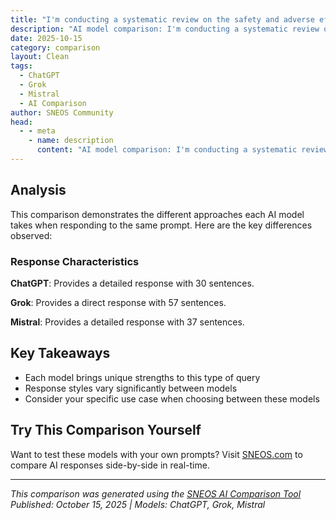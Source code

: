 ```yaml
---
title: "I'm conducting a systematic review on the safety and adverse effects of a new medication. Help me: 1) Understand that adverse effects are often underreported in trials"
description: "AI model comparison: I'm conducting a systematic review on the safety and adverse effects of a new medication. Help me: 1..."
date: 2025-10-15
category: comparison
layout: Clean
tags:
  - ChatGPT
  - Grok
  - Mistral
  - AI Comparison
author: SNEOS Community
head:
  - - meta
    - name: description
      content: "AI model comparison: I'm conducting a systematic review on the safety and adverse effects of a new medication. Help me: 1) Understand that ad..."
---
```


<ChatComparison
  title="I'm conducting a systematic review on the safety and adverse effects of a new medication. Help me: 1) Understand that adverse effects are often underreported in trials"
  prompt="I'm conducting a systematic review on the safety and adverse effects of a new medication. Help me: 1) Understand that adverse effects are often underreported in trials"
  :responses='{"ChatGPT": "Certainly! Understanding the underreporting of adverse effects in clinical trials is crucial when conducting a systematic review on medication safety. Here are some key points to consider:\n\n### 1. **Definition of Adverse Effects**\nAdverse effects (AEs) are any undesirable or harmful outcomes that occur as a result of taking a medication. This includes side effects, toxicities, and complications.\n\n### 2. **Reasons for Underreporting**\n- **Publication Bias**: Studies with positive outcomes or negative results regarding adverse effects may be more likely to be published than those with neutral or negative outcomes. This can lead to an inflated perception of safety.\n- **Selective Reporting**: Researchers may choose to report only certain adverse effects that are more relevant or align with their hypotheses, while omitting less serious or unexpected AEs.\n- **Lack of Monitoring**: Some trials may not have rigorous monitoring for adverse effects, especially if the trial was not designed with such outcomes as primary objectives.\n- **Variation in Adverse Effect Definitions**: Different studies may use varying criteria for what constitutes an adverse effect, leading to inconsistencies in reporting.\n- **Reporting Standards**: Not all clinical trials adhere to the same reporting standards or guidelines, which can lead to discrepancies in how adverse events are documented and reported.\n\n### 3. **Impact of Underreporting**\n- **Risk Assessment**: Underreported AEs can lead to an underestimation of the risks associated with a new medication, impacting clinical decision-making and patient safety.\n- **Reputation of the Drug**: If adverse effects are minimized in publications or clinical data, it can falsely enhance the perceived safety and efficacy profile of the medication.\n- **Regulatory Decisions**: Regulatory agencies rely on clinical trial data when approving medications. Underreporting can affect their evaluations and the eventual guidelines for prescribing.\n\n### 4. **Strategies to Mitigate Underreporting**\n- **Comprehensive Adverse Event Monitoring**: Encourage the use of standardized reporting criteria (e.g., Common Terminology Criteria for Adverse Events - CTCAE).\n- **Long-Term Follow-up Studies**: Post-marketing surveillance and long-term observational studies can help identify AEs that may not be evident in shorter trials.\n- **Use of Independent Data Monitoring Committees (IDMC)**: IDMCs can review safety data independently, ensuring unbiased assessments of adverse effects during trials.\n- **Encouragement of Full Disclosure**: Journals and regulatory bodies should promote transparency in reporting both positive and negative findings.\n\n### 5. **Implications for Your Systematic Review**\nWhen reviewing the literature, be aware of the potential for underreported AEs:\n- Include a critical appraisal of the methodology used in trials, especially regarding AE reporting.\n- Consider the funding sources and potential conflicts of interest that may affect reporting practices.\n- Encourage the inclusion of unpublished data or trial registries, which can provide a fuller picture of adverse effects.\n- Analyze data not just for efficacy but also for the context and completeness of safety reporting.\n\nBy recognizing these factors, you can better interpret the available evidence regarding the safety of the new medication and make more informed conclusions in your systematic review.", "Grok": "### Understanding Underreporting of Adverse Effects in Clinical Trials\n\nAdverse effects (also called adverse events or AEs) in clinical trials are indeed often underreported, which can skew perceptions of a medication\u0027s safety profile during systematic reviews. This is a well-documented issue in medical research, supported by evidence from meta-analyses and regulatory critiques. Below, I\u0027ll explain the key reasons, implications, and how to address it in your review, drawing on established literature.\n\n#### Why Adverse Effects Are Underreported\n1. **Study Design and Detection Bias**:\n   - Trials prioritize efficacy endpoints over safety, so AEs may not be systematically monitored. For example, passive surveillance (e.g., self-reported symptoms) misses subtle or mild events, while active monitoring (e.g., checklists) captures more but is resource-intensive and rare in early-phase trials.\n   - Evidence: A 2016 Cochrane review (Ioannidis et al.) analyzed over 100 trials and found that only 50-60% of AEs were reported in primary publications, with underreporting highest for mild or non-serious events. Regulatory bodies like the FDA note that post-marketing surveillance reveals 10-20 times more AEs than trials.\n\n2. **Reporting and Publication Bias**:\n   - Negative or unfavorable safety data is selectively omitted to make results \u0022positive\u0022 for publication. Journals favor statistically significant efficacy results, leading to omission of null safety findings.\n   - Evidence: A 2008 study in *The Lancet* (Rising et al.) examined FDA-reviewed drugs and found that 31% of serious AEs were not published in trial reports. The EQUATOR Network\u0027s CONSORT guidelines highlight this as a common flaw, with underreporting rates up to 40% for harms in randomized controlled trials (RCTs).\n\n3. **Participant and Investigator Factors**:\n   - Patients may underreport due to fear of discontinuation or recall bias, while investigators might classify events as unrelated to the drug to avoid protocol violations.\n   - Evidence: The Institute of Medicine\u0027s 2012 report on drug safety emphasized that trial participants report only ~20-30% of AEs spontaneously, per pharmacovigilance studies. Placebo-controlled designs can mask drug-specific effects if not analyzed properly.\n\n4. **Regulatory and Industry Pressures**:\n   - Sponsors (often pharma companies) may influence reporting to expedite approval, leading to incomplete datasets in trial registries like ClinicalTrials.gov.\n   - Evidence: A 2020 BMJ analysis (Jones et al.) of 300 trials showed that industry-sponsored studies underreport AEs by 15-25% more than independent ones, as confirmed by FDA audits.\n\n#### Implications for Your Systematic Review\n- **Risk of Overestimating Safety**: Underreporting can lead to underpowered meta-analyses, missing rare but serious events (e.g., 1 in 1,000 incidence), which only emerge in real-world use.\n- **Impact on New Medications**: For novel drugs, this is amplified since baseline safety data is limited, and long-term effects (e.g., carcinogenicity) are rarely assessed in trials shorter than 1-2 years.\n\n#### How to Mitigate Underreporting in Your Review\n1. **Search Broadly**: Include grey literature (e.g., FDA/EMA filings, conference abstracts) and trial registries beyond PubMed. Use tools like the PROSPERO database for ongoing reviews.\n2. **Apply Tools for Bias Assessment**: Use the PRISMA harms extension checklist to evaluate reporting quality. Tools like the Cochrane Risk of Bias 2 (RoB 2) domain for \u0022bias due to missing results\u0022 can flag underreporting.\n3. **Quantitative Adjustments**: In meta-analyses, employ sensitivity analyses assuming unreported AEs (e.g., worst-case scenarios) or network meta-analyses to borrow from similar drugs.\n4. **Post-Marketing Data**: Supplement with pharmacovigilance databases like FAERS or VigiBase for real-world evidence, as trials capture only 1-10% of true AEs (per a 2019 *JAMA* study by Alatawi et al.).\n5. **Recommendations**: Advocate for mandatory AE reporting in trials, as per ICH E6 guidelines. For your new medication, request raw data from authors or regulators if possible.\n\nThis phenomenon is a cornerstone of evidence-based medicine critiques\u2014focusing on it strengthens your review\u0027s rigor. If you provide more details (e.g., the medication\u0027s class or specific queries like #2), I can refine this further. For primary sources, start with the references above or search \u0022adverse event underreporting meta-analysis\u0022 on PubMed.", "Mistral": "Certainly! Conducting a systematic review on the safety and adverse effects of a new medication is a critical task, and understanding the potential for underreporting of adverse effects is essential. Here are some key points to consider:\n\n### 1. Underreporting of Adverse Effects in Clinical Trials\n\n#### Reasons for Underreporting:\n1. **Study Design and Duration**:\n   - **Short Duration**: Many clinical trials have relatively short follow-up periods, which may not be sufficient to detect long-term or rare adverse effects.\n   - **Sample Size**: Small sample sizes can limit the detection of less common adverse effects.\n\n2. **Reporting Bias**:\n   - **Publication Bias**: Studies with positive results are more likely to be published than those with negative or inconclusive results.\n   - **Selective Reporting**: Researchers may focus on reporting efficacy outcomes rather than adverse effects, especially if the latter are not the primary focus of the study.\n\n3. **Data Collection Methods**:\n   - **Passive Reporting**: Relying on spontaneous reporting by patients or healthcare providers can lead to underreporting, as not all adverse effects may be noticed or reported.\n   - **Standardized Tools**: The use of standardized tools for adverse effect reporting can vary, leading to inconsistencies in data collection.\n\n4. **Commercial Interests**:\n   - **Sponsorship Bias**: Studies funded by pharmaceutical companies may be more likely to underreport adverse effects to present the medication in a more favorable light.\n\n5. **Patient Factors**:\n   - **Compliance**: Patients may not always report adverse effects due to fear of being removed from the study or other personal reasons.\n   - **Perception**: Patients may not recognize certain symptoms as adverse effects related to the medication.\n\n### Strategies to Address Underreporting:\n\n1. **Comprehensive Search Strategy**:\n   - **Multiple Databases**: Search multiple databases, including those that publish negative or inconclusive results (e.g., ClinicalTrials.gov, Cochrane Library).\n   - **Grey Literature**: Include grey literature such as conference abstracts, dissertations, and unpublished studies.\n\n2. **Critical Appraisal**:\n   - **Risk of Bias Assessment**: Use tools like the Cochrane Risk of Bias Tool to assess the quality and potential biases in the studies included in your review.\n   - **Transparency**: Look for studies that provide detailed information on adverse effects, including methods of data collection and reporting.\n\n3. **Meta-Analysis**:\n   - **Pooled Data**: Conduct a meta-analysis to pool data from multiple studies, which can help identify adverse effects that may not be apparent in individual studies.\n   - **Subgroup Analysis**: Perform subgroup analyses to examine adverse effects in different populations or under different conditions.\n\n4. **Post-Marketing Surveillance**:\n   - **Real-World Data**: Include data from post-marketing surveillance studies, which can provide insights into adverse effects that may not be detected in clinical trials.\n   - **Pharmacovigilance Databases**: Utilize pharmacovigilance databases such as the FDA Adverse Event Reporting System (FAERS) or the WHO\u0027s VigiBase.\n\n5. **Expert Consultation**:\n   - **Clinical Experts**: Consult with clinical experts who have experience with the medication to gain insights into potential adverse effects that may not be well-documented in the literature.\n   - **Regulatory Bodies**: Review reports and guidelines from regulatory bodies such as the FDA, EMA, or other national regulatory agencies.\n\n### Conclusion\n\nUnderreporting of adverse effects is a significant challenge in clinical trials. By employing a comprehensive search strategy, critically appraising the studies, conducting meta-analyses, including post-marketing surveillance data, and consulting with experts, you can mitigate the impact of underreporting and provide a more accurate assessment of the safety and adverse effects of the new medication."}' published-date="{DateTime.UtcNow:HH:mm}"
/>

## Analysis

This comparison demonstrates the different approaches each AI model takes when responding to the same prompt. Here are the key differences observed:

### Response Characteristics

**ChatGPT**: Provides a detailed response with 30 sentences. 

**Grok**: Provides a direct response with 57 sentences. 

**Mistral**: Provides a detailed response with 37 sentences. 

## Key Takeaways

- Each model brings unique strengths to this type of query
- Response styles vary significantly between models
- Consider your specific use case when choosing between these models

## Try This Comparison Yourself

Want to test these models with your own prompts? Visit [SNEOS.com](https://sneos.com) to compare AI responses side-by-side in real-time.

---

*This comparison was generated using the [SNEOS AI Comparison Tool](https://sneos.com)*
*Published: October 15, 2025 | Models: ChatGPT, Grok, Mistral*
